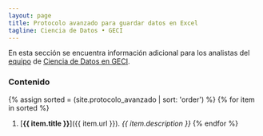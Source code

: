 ```yaml
---
layout: page
title: Protocolo avanzado para guardar datos en Excel
tagline: Ciencia de Datos • GECI
---
```


En esta sección se encuentra información adicional para los analistas del [equipo](https://github.com/orgs/IslasGECI/people) de [Ciencia de Datos en GECI](https://islasgeci.github.io).

### Contenido

{% assign sorted = (site.protocolo_avanzado | sort: 'order') %}
{% for item in sorted %}
1. [**{{ item.title }}**]({{ item.url }}). _{{ item.description }}_
{% endfor %}
